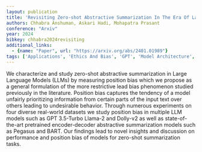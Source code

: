 ```yaml
---
layout: publication
title: 'Revisiting Zero-shot Abstractive Summarization In The Era Of Large Language Models From The Perspective Of Position Bias'
authors: Chhabra Anshuman, Askari Hadi, Mohapatra Prasant
conference: "Arxiv"
year: 2024
bibkey: chhabra2024revisiting
additional_links:
  - {name: "Paper", url: "https://arxiv.org/abs/2401.01989"}
tags: ['Applications', 'Ethics And Bias', 'GPT', 'Model Architecture', 'Reinforcement Learning']
---
```

We characterize and study zero-shot abstractive summarization in Large Language Models (LLMs) by measuring position bias which we propose as a general formulation of the more restrictive lead bias phenomenon studied previously in the literature. Position bias captures the tendency of a model unfairly prioritizing information from certain parts of the input text over others leading to undesirable behavior. Through numerous experiments on four diverse real-world datasets we study position bias in multiple LLM models such as GPT 3.5-Turbo Llama-2 and Dolly-v2 as well as state-of-the-art pretrained encoder-decoder abstractive summarization models such as Pegasus and BART. Our findings lead to novel insights and discussion on performance and position bias of models for zero-shot summarization tasks.

